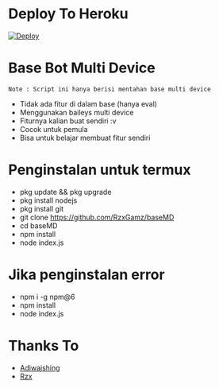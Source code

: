 # Deploy To Heroku
[![Deploy](https://www.herokucdn.com/deploy/button.svg)](https://heroku.com/deploy?template=https://github.com/RzxGamz/baseMD)
# Base Bot Multi Device
```Note : Script ini hanya berisi mentahan base multi device```
- Tidak ada fitur di dalam base (hanya eval)
- Menggunakan baileys multi device
- Fiturnya kalian buat sendiri :v
- Cocok untuk pemula
- Bisa untuk belajar membuat fitur sendiri
# Penginstalan untuk termux
- pkg update && pkg upgrade
- pkg install nodejs
- pkg install git
- git clone https://github.com/RzxGamz/baseMD
- cd baseMD
- npm install
- node index.js
# Jika penginstalan error
- npm i -g npm@6
- npm install
- node index.js
# Thanks To
- [Adiwajshing](https://github.com/Adiwajshing/baileys#multi-device)
- [Rzx](https://github.com/RzxGamz)
